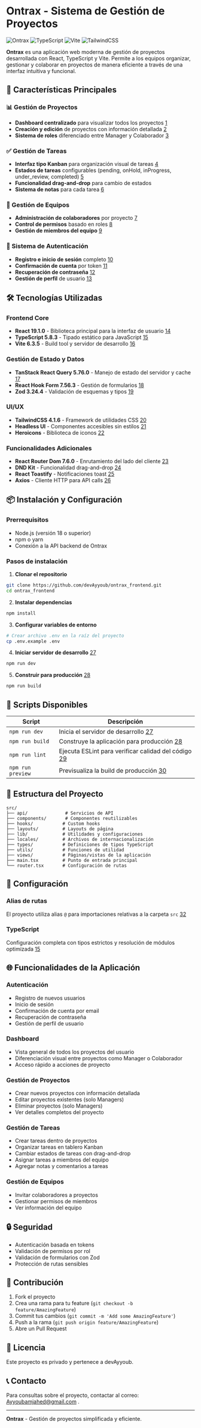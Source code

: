 


# Ontrax - Sistema de Gestión de Proyectos

![Ontrax](https://img.shields.io/badge/React-19.1.0-blue)
![TypeScript](https://img.shields.io/badge/TypeScript-5.8.3-blue)
![Vite](https://img.shields.io/badge/Vite-6.3.5-green)
![TailwindCSS](https://img.shields.io/badge/TailwindCSS-4.1.6-blue)

**Ontrax** es una aplicación web moderna de gestión de proyectos desarrollada con React, TypeScript y Vite. Permite a los equipos organizar, gestionar y colaborar en proyectos de manera eficiente a través de una interfaz intuitiva y funcional.

## 🚀 Características Principales

### 📊 Gestión de Proyectos
- **Dashboard centralizado** para visualizar todos los proyectos [1](#0-0) 
- **Creación y edición** de proyectos con información detallada [2](#0-1) 
- **Sistema de roles** diferenciado entre Manager y Colaborador [3](#0-2) 

### ✅ Gestión de Tareas
- **Interfaz tipo Kanban** para organización visual de tareas [4](#0-3) 
- **Estados de tareas** configurables (pending, onHold, inProgress, under_review, completed) [5](#0-4) 
- **Funcionalidad drag-and-drop** para cambio de estados
- **Sistema de notas** para cada tarea [6](#0-5) 

### 👥 Gestión de Equipos
- **Administración de colaboradores** por proyecto [7](#0-6) 
- **Control de permisos** basado en roles [8](#0-7) 
- **Gestión de miembros del equipo** [9](#0-8) 

### 🔐 Sistema de Autenticación
- **Registro e inicio de sesión** completo [10](#0-9) 
- **Confirmación de cuenta** por token [11](#0-10) 
- **Recuperación de contraseña** [12](#0-11) 
- **Gestión de perfil** de usuario [13](#0-12) 

## 🛠️ Tecnologías Utilizadas

### Frontend Core
- **React 19.1.0** - Biblioteca principal para la interfaz de usuario [14](#0-13) 
- **TypeScript 5.8.3** - Tipado estático para JavaScript [15](#0-14) 
- **Vite 6.3.5** - Build tool y servidor de desarrollo [16](#0-15) 

### Gestión de Estado y Datos
- **TanStack React Query 5.76.0** - Manejo de estado del servidor y cache [17](#0-16) 
- **React Hook Form 7.56.3** - Gestión de formularios [18](#0-17) 
- **Zod 3.24.4** - Validación de esquemas y tipos [19](#0-18) 

### UI/UX
- **TailwindCSS 4.1.6** - Framework de utilidades CSS [20](#0-19) 
- **Headless UI** - Componentes accesibles sin estilos [21](#0-20) 
- **Heroicons** - Biblioteca de iconos [22](#0-21) 

### Funcionalidades Adicionales
- **React Router Dom 7.6.0** - Enrutamiento del lado del cliente [23](#0-22) 
- **DND Kit** - Funcionalidad drag-and-drop [24](#0-23) 
- **React Toastify** - Notificaciones toast [25](#0-24) 
- **Axios** - Cliente HTTP para API calls [26](#0-25) 

## 📦 Instalación y Configuración

### Prerrequisitos
- Node.js (versión 18 o superior)
- npm o yarn
- Conexión a la API backend de Ontrax

### Pasos de instalación

1. **Clonar el repositorio**
```bash
git clone https://github.com/devAyyoub/ontrax_frontend.git
cd ontrax_frontend
```

2. **Instalar dependencias**
```bash
npm install
```

3. **Configurar variables de entorno**
```bash
# Crear archivo .env en la raíz del proyecto
cp .env.example .env
```

4. **Iniciar servidor de desarrollo** [27](#0-26) 
```bash
npm run dev
```

5. **Construir para producción** [28](#0-27) 
```bash
npm run build
```

## 🚀 Scripts Disponibles

| Script | Descripción |
|--------|-------------|
| `npm run dev` | Inicia el servidor de desarrollo [27](#0-26)  |
| `npm run build` | Construye la aplicación para producción [28](#0-27)  |
| `npm run lint` | Ejecuta ESLint para verificar calidad del código [29](#0-28)  |
| `npm run preview` | Previsualiza la build de producción [30](#0-29)  |

## 📁 Estructura del Proyecto

```
src/
├── api/              # Servicios de API
├── components/       # Componentes reutilizables
├── hooks/           # Custom hooks
├── layouts/         # Layouts de página
├── lib/             # Utilidades y configuraciones
├── locales/         # Archivos de internacionalización
├── types/           # Definiciones de tipos TypeScript
├── utils/           # Funciones de utilidad
├── views/           # Páginas/vistas de la aplicación
├── main.tsx         # Punto de entrada principal
└── router.tsx       # Configuración de rutas
```

## 🔧 Configuración

### Alias de rutas
El proyecto utiliza alias `@` para importaciones relativas a la carpeta `src` [32](#0-31) 

### TypeScript
Configuración completa con tipos estrictos y resolución de módulos optimizada [15](#0-14) 

## 🌐 Funcionalidades de la Aplicación

### Autenticación
- Registro de nuevos usuarios
- Inicio de sesión
- Confirmación de cuenta por email
- Recuperación de contraseña
- Gestión de perfil de usuario

### Dashboard
- Vista general de todos los proyectos del usuario
- Diferenciación visual entre proyectos como Manager o Colaborador
- Acceso rápido a acciones de proyecto

### Gestión de Proyectos
- Crear nuevos proyectos con información detallada
- Editar proyectos existentes (solo Managers)
- Eliminar proyectos (solo Managers)
- Ver detalles completos del proyecto

### Gestión de Tareas
- Crear tareas dentro de proyectos
- Organizar tareas en tablero Kanban
- Cambiar estados de tareas con drag-and-drop
- Asignar tareas a miembros del equipo
- Agregar notas y comentarios a tareas

### Gestión de Equipos
- Invitar colaboradores a proyectos
- Gestionar permisos de miembros
- Ver información del equipo

## 🔒 Seguridad

- Autenticación basada en tokens
- Validación de permisos por rol
- Validación de formularios con Zod
- Protección de rutas sensibles

## 🤝 Contribución

1. Fork el proyecto
2. Crea una rama para tu feature (`git checkout -b feature/AmazingFeature`)
3. Commit tus cambios (`git commit -m 'Add some AmazingFeature'`)
4. Push a la rama (`git push origin feature/AmazingFeature`)
5. Abre un Pull Request

## 📄 Licencia

Este proyecto es privado y pertenece a devAyyoub.

## 📞 Contacto

Para consultas sobre el proyecto, contactar al correo: Ayyoubamjahed@gmail.com .

---

**Ontrax** - Gestión de proyectos simplificada y eficiente.


